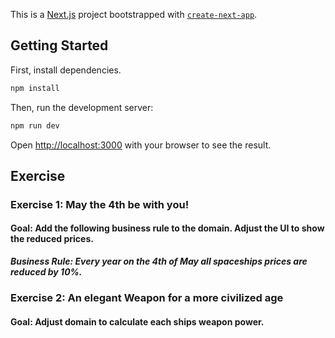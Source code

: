 This is a [Next.js](https://nextjs.org/) project bootstrapped with [`create-next-app`](https://github.com/vercel/next.js/tree/canary/packages/create-next-app).

## Getting Started

First, install dependencies. 

```bash
npm install
```

Then, run the development server:

```bash
npm run dev
```

Open [http://localhost:3000](http://localhost:3000) with your browser to see the result.


## Exercise

### Exercise 1: May the 4th be with you!

#### Goal: Add the following business rule to the domain. Adjust the UI to show the reduced prices. 

**_Business Rule: Every year on the 4th of May all spaceships prices are reduced by 10%._**

### Exercise 2: An elegant Weapon for a more civilized age

#### Goal: Adjust domain to calculate each ships weapon power. 



